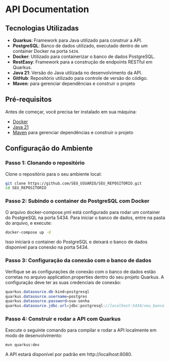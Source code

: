 # API Documentation

## Tecnologias Utilizadas
- **Quarkus**: Framework para Java utilizado para construir a API.
- **PostgreSQL**: Banco de dados utilizado, executado dentro de um container Docker na porta `5434`.
- **Docker**: Utilizado para containerizar o banco de dados PostgreSQL.
- **RestEasy**: Framework para a construção de endpoints RESTful em Quarkus.
- **Java 21**: Versão do Java utilizada no desenvolvimento da API.
- **GitHub**: Repositório utilizado para controle de versão do código.
- **Maven**: para gerenciar dependências e construir o projeto

## Pré-requisitos

Antes de começar, você precisa ter instalado em sua máquina:
- [Docker](https://www.docker.com/products/docker-desktop)
- [Java 21](https://jdk.java.net/21/)
- [Maven](https://maven.apache.org/)  para gerenciar dependências e construir o projeto

## Configuração do Ambiente

### Passo 1: Clonando o repositório

Clone o repositório para o seu ambiente local:

```bash
git clone https://github.com/SEU_USUARIO/SEU_REPOSITORIO.git
cd SEU_REPOSITORIO
```

### Passo 2: Subindo o container do PostgreSQL com Docker
O arquivo docker-compose.yml está configurado para rodar um container do PostgreSQL na porta 5434. Para iniciar o banco de dados, entre na pasta do arquivo, e execute:

``` bash
docker-compose up -d
```
Isso iniciará o container do PostgreSQL e deixará o banco de dados disponível para conexão na porta 5434.

### Passo 3: Configuração da conexão com o banco de dados
Verifique se as configurações de conexão com o banco de dados estão corretas no arquivo application.properties dentro do seu projeto Quarkus. A configuração deve ter as suas credenciais de conexão:

``` java
quarkus.datasource.db-kind=postgresql
quarkus.datasource.username=postgres
quarkus.datasource.password=sua-senha
quarkus.datasource.jdbc.url=jdbc:postgresql://localhost:5434/seu_banco
``` 

### Passo 4: Construir e rodar a API com Quarkus
Execute o seguinte comando para compilar e rodar a API localmente em modo de desenvolvimento:

``` bash
mvn quarkus:dev
```
A API estará disponível por padrão em http://localhost:8080.
